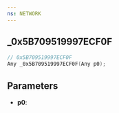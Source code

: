 ```yaml
---
ns: NETWORK
---
```

## _0x5B709519997ECF0F

```c
// 0x5B709519997ECF0F
Any _0x5B709519997ECF0F(Any p0);
```

## Parameters
* **p0**:
